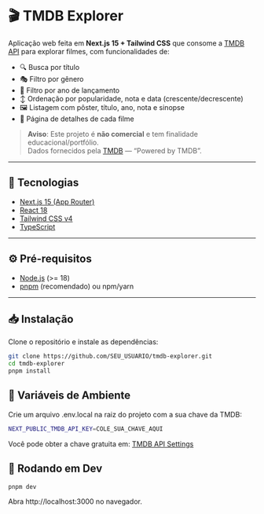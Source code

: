 # 🎬 TMDB Explorer

Aplicação web feita em **Next.js 15 + Tailwind CSS** que consome a [TMDB API](https://developer.themoviedb.org/) para explorar filmes, com funcionalidades de:

- 🔍 Busca por título  
- 🎭 Filtro por gênero  
- 📅 Filtro por ano de lançamento  
- ↕️ Ordenação por popularidade, nota e data (crescente/decrescente)  
- 🖼️ Listagem com pôster, título, ano, nota e sinopse  
- 📖 Página de detalhes de cada filme  

> **Aviso**: Este projeto é **não comercial** e tem finalidade educacional/portfólio.  
> Dados fornecidos pela [TMDB](https://www.themoviedb.org/) — “Powered by TMDB”.

---

## 🚀 Tecnologias

- [Next.js 15 (App Router)](https://nextjs.org/)  
- [React 18](https://react.dev/)  
- [Tailwind CSS v4](https://tailwindcss.com/)  
- [TypeScript](https://www.typescriptlang.org/)  

---

## ⚙️ Pré-requisitos

- [Node.js](https://nodejs.org/) (>= 18)  
- [pnpm](https://pnpm.io/) (recomendado) ou npm/yarn  

---

## 📥 Instalação

Clone o repositório e instale as dependências:

```bash
git clone https://github.com/SEU_USUARIO/tmdb-explorer.git
cd tmdb-explorer
pnpm install
```

## 🔑 Variáveis de Ambiente

Crie um arquivo .env.local na raiz do projeto com a sua chave da TMDB:

```bash
NEXT_PUBLIC_TMDB_API_KEY=COLE_SUA_CHAVE_AQUI
```
Você pode obter a chave gratuita em: [TMDB API Settings](https://www.themoviedb.org/settings/api)

## 🏃 Rodando em Dev

```bash
pnpm dev
```
Abra http://localhost:3000 no navegador.
